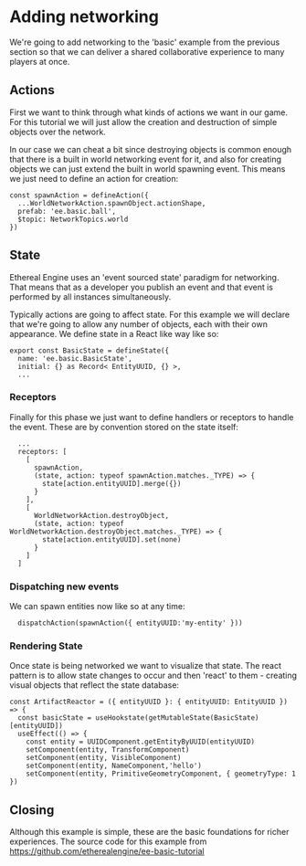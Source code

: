 # Adding networking
We're going to add networking to the 'basic' example from the previous section so that we can deliver a shared collaborative experience to many players at once.

## Actions

First we want to think through what kinds of actions we want in our game. For this tutorial we will just allow the creation and destruction of simple objects over the network.

In our case we can cheat a bit since destroying objects is common enough that there is a built in world networking event for it, and also for creating objects we can just extend the built in world spawning event. This means we just need to define an action for creation:

```
const spawnAction = defineAction({
  ...WorldNetworkAction.spawnObject.actionShape,
  prefab: 'ee.basic.ball',
  $topic: NetworkTopics.world
})
```

## State

Ethereal Engine uses an 'event sourced state' paradigm for networking. That means that as a developer you publish an event and that event is performed by all instances simultaneously.

Typically actions are going to affect state. For this example we will declare that we're going to allow any number of objects, each with their own appearance. We define state in a React like way like so:

```
export const BasicState = defineState({
  name: 'ee.basic.BasicState',
  initial: {} as Record< EntityUUID, {} >,
  ...
```

### Receptors

Finally for this phase we just want to define handlers or receptors to handle the event. These are by convention stored on the state itself:

```
  ...
  receptors: [
    [
      spawnAction,
      (state, action: typeof spawnAction.matches._TYPE) => {
        state[action.entityUUID].merge({})
      }
    ],
    [
      WorldNetworkAction.destroyObject,
      (state, action: typeof WorldNetworkAction.destroyObject.matches._TYPE) => {
        state[action.entityUUID].set(none)
      }
    ]
  ]
```

### Dispatching new events

We can spawn entities now like so at any time:

```
  dispatchAction(spawnAction({ entityUUID:'my-entity' }))
```

### Rendering State

Once state is being networked we want to visualize that state. The react pattern is to allow state changes to occur and then 'react' to them - creating visual objects that reflect the state database:

```
const ArtifactReactor = ({ entityUUID }: { entityUUID: EntityUUID }) => {
  const basicState = useHookstate(getMutableState(BasicState)[entityUUID])
  useEffect(() => {
    const entity = UUIDComponent.getEntityByUUID(entityUUID)
    setComponent(entity, TransformComponent)
    setComponent(entity, VisibleComponent)
    setComponent(entity, NameComponent,'hello')
    setComponent(entity, PrimitiveGeometryComponent, { geometryType: 1 })
```

## Closing

Although this example is simple, these are the basic foundations for richer experiences. The source code for this example from https://github.com/etherealengine/ee-basic-tutorial
